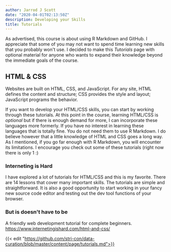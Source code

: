 ```yaml
---
author: Jarrod J Scott
date: "2020-04-01T02:13:50Z"
description: Developing your Skills
title: Tutorials
---
```


As advertised, this course is about using R Markdown and GitHub. I appreciate that some of you may not want to spend time learning new skills that you probably won't use. I decided to make this *Tutorials* page with optional material for anyone who wants to expand their knowledge beyond the immediate goals of the course.

## HTML & CSS

Websites are built on HTML, CSS, and JavaScript. For any site, HTML defines the content and structure; CSS provides the style and layout; JavaScript programs the behavior.

If you want to develop your HTML/CSS skills, you can start by working through these tutorials. At this point in the course, learning HTML/CSS is *optional* but if there is enough demand for more, I can incorporate these languages more formerly. If you have no interest in learning these languages that is totally fine. You do not need them to use R Markdown. I do believe however that a little knowledge of HTML and CSS goes a long way. As I mentioned, if you go far enough with R Markdown, you will encounter its limitations. I encourage you check out some of these tutorials (right now there is only 1 :)

### Interneting is Hard

I have explored a lot of tutorials for HTML/CSS and this is my favorite. There are 14 lessons that cover  many important skills. The tutorials are simple and straightforward. It is also a good opportunity to start working in your fancy new source code editor and testing out the dev tool functions of your browser.

### But is doesn't have to be

A friendly web development tutorial for complete beginners. https://www.internetingishard.com/html-and-css/


{{< edit "https://github.com/stri-con/data-curation/blob/master/content/page/tutorials.md">}}
